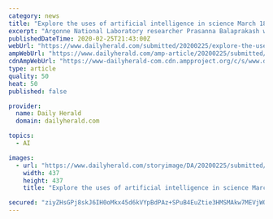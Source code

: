 ```yaml
---
category: news
title: "Explore the uses of artificial intelligence in science March 18 at College of DuPage"
excerpt: "Argonne National Laboratory researcher Prasanna Balaprakash will discuss artificial intelligence's impact on the development of advanced technologies at 4:30 p.m. Wednesday, March 18, in the Jack Turner Conference Center, Student Resource Center Room 2000, at the College of DuPage, 425 Fawell Blvd. in Glen Ellyn. This free event is part of the ..."
publishedDateTime: 2020-02-25T21:43:00Z
webUrl: "https://www.dailyherald.com/submitted/20200225/explore-the-uses-of-artificial-intelligence-in-science-march-18-at-college-of-dupage"
ampWebUrl: "https://www.dailyherald.com/amp-article/20200225/submitted/200229408/"
cdnAmpWebUrl: "https://www-dailyherald-com.cdn.ampproject.org/c/s/www.dailyherald.com/amp-article/20200225/submitted/200229408/"
type: article
quality: 50
heat: 50
published: false

provider:
  name: Daily Herald
  domain: dailyherald.com

topics:
  - AI

images:
  - url: "https://www.dailyherald.com/storyimage/DA/20200225/submitted/200229408/AR/0/AR-200229408.jpg&updated=202002251643&MaxW=800&MaxH=800&noborder"
    width: 437
    height: 437
    title: "Explore the uses of artificial intelligence in science March 18 at College of DuPage"

secured: "ziyZHsGPj8skJ6IH0oMkx45d6kVYpBdPAz+SPuB4EuZtie3HMSMAkw7MEVjWQXOojhUJQrl6YWrAaEDBAF5eKejC9DpanxNXBaTcmpSp+t4XSab6HwsJI3ypOmbK8LoJ0izvCckWsEKqjNYdNmBDS+a1GblYwkje94+IgS9NPS/VAOJgAN6oNOelgQkYaA5Ehlb2kCbRxa32/U04pujo3uOLxPZe1M5UWwt9OEkj8UbbkBe5mO7wQRQPyMp/jBHVjEG7pC77jXQPETCKUz34gZJVtnIdWQgW17kp7KN4Vu/7wxA5gy1ArWyp716Jb21h;zZiQPdOqGvCwRDP9nrNO0Q=="
---
```



